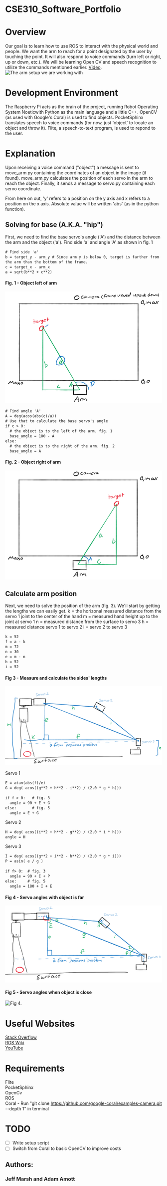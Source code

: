 # CSE310_Software_Portfolio

# Overview
Our goal is to learn how to use ROS to interact with the physical world and 
people. We want the arm to reach for a point designated by the user by touching
the point. It will also respond to voice commands (turn left or right, up or 
down, etc.). We will be learning Open CV and speech recognition to utilize the
commands mentioned earlier. 
[Video](https://www.youtube.com/watch?v=cv7r70pevNQ).
![The arm setup we are working with](https://user-images.githubusercontent.com/54421854/127751043-66a7e479-079c-4c24-a3e2-84819cb79107.jpg)

# Development Environment
The Raspberry Pi acts as the brain of the project, running Robot Operating 
System Noeticwith Python as the main language and a little C++. OpenCV (as used
with Google's Coral) is used to find objects. PocketSphinx translates speech to voice 
commands (for now, just 'object' to locate an object and throw it). Flite, a speech-to-text
program, is used to repond to the user. 

# Explanation
Upon receiving a voice command ("object") a message is sent to move_arm.py containing the coordinates of an object in the image (if found). move_arm.py calculates the position of each servo in the arm to reach the object. Finally, it sends a message to servo.py containing each servo coordinate. 

From here on out, 'y' refers to a position on the y axis and x refers to a position on the x axis. Absolute value will be written 'abs' (as in the python function). 

## Solving for base (A.K.A. "hip")
First, we need to find the base servo's angle ('A') and the distance between the arm and the object ('a'). 
Find side 'a' and angle 'A' as shown in fig. 1  

```py3
# Find side 'a'
b = target_y - arm_y # Since arm y is below 0, target is farther from the arm than the bottom of the frame.
c = target_x - arm_x
a = sqrt(b**2 + c**2)
```

#### Fig. 1 - Object left of arm
![Fig 1.](images/object_left_of_arm.png)

```py3
# Find angle 'A'
A = deg(acos(abs(c)/a))
# Use that to calculate the base servo's angle
if c > 0:
  # the object is to the left of the arm. fig. 1
  base_angle = 180 - A
else: 
  # the object is to the right of the arm. fig. 2
  base_angle = A
```

#### Fig. 2 - Object right of arm
![Fig 2.](images/object_right_of_arm.png)


## Calculate arm position

Next, we need to solve the position of the arm (fig. 3). We'll start by getting the lengths we can easily get. 
k = the horizonal measured distance from the servo 1 joint to the center of the hand
m = measured hand height up to the joint at servo 1
n = measured distance from the surface to servo 3
h = measured distance servo 1 to servo 2
i = servo 2 to servo 3

```py3
k = 52
f = a - k
m = 72
n = 30
e = m - n
h = 52
i = 52
```

#### Fig 3 - Measure and calculate the sides' lengths
![Fig 3.](images/solve_arm_sides.png)

Servo 1
```py3
E = atan(abs(f)/e)
G = deg( acos((g**2 + h**2 - i**2) / (2.0 * g * h)))

if f > 0:   # fig. 3
  angle = 90 + E + G
else:       # fig. 5
  angle = E + G
```

Servo 2
```py3
H = deg( acos((i**2 + h**2 - g**2) / (2.0 * i * h)))
angle = H
```

Servo 3
```py3
I = deg( acos((g**2 + i**2 - h**2) / (2.0 * g * i)))
P = asin( e / g )

if f> 0:  # fig. 3
  angle = 90 + I + P
else:     # fig. 5
  angle = 180 + I + E 
```

#### Fig 4 - Servo angles with object is far
![Fig 4.](images/solve_angles.png)

#### Fig 5 - Servo angles when object is close
![Fig 4.](images/solve_angles_arm.png)

# Useful Websites
[Stack Overflow](https://stackoverflow.com/)  
[ROS Wiki](http://wiki.ros.org/Documentation)  
[YouTube](https://youtube.com)

# Requirements
Flite  
PocketSphinx  
OpenCv  
ROS  
Coral - Run "git clone https://github.com/google-coral/examples-camera.git --depth 1" in terminal

# TODO
- [ ] Write setup script
- [ ] Switch from Coral to basic OpenCV to improve costs

## Authors:
### Jeff Marsh and Adam Amott
